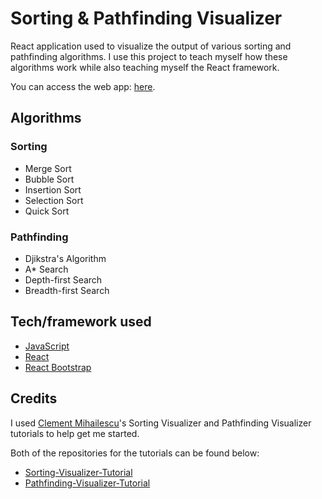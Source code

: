 # Sorting & Pathfinding Visualizer

React application used to visualize the output of various sorting and pathfinding algorithms. I use this project to teach myself how these algorithms work while also teaching myself the React framework.

You can access the web app: [here](https://testeven152.github.io/sorting-pathfinding-visualizer/).

## Algorithms

### Sorting

- Merge Sort
- Bubble Sort
- Insertion Sort
- Selection Sort
- Quick Sort

### Pathfinding

- Djikstra's Algorithm
- A\* Search
- Depth-first Search
- Breadth-first Search

## Tech/framework used

- [JavaScript](https://www.javascript.com/)
- [React](https://reactjs.org/)
- [React Bootstrap](https://react-bootstrap.github.io/)

## Credits

I used [Clement Mihailescu](https://github.com/clementmihailescu)'s Sorting Visualizer and Pathfinding Visualizer tutorials to help get me started.

Both of the repositories for the tutorials can be found below:

- [Sorting-Visualizer-Tutorial](https://github.com/clementmihailescu/Sorting-Visualizer-Tutorial)
- [Pathfinding-Visualizer-Tutorial](https://github.com/clementmihailescu/Pathfinding-Visualizer-Tutorial)
